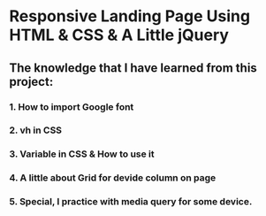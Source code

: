# Responsive Landing Page Using HTML & CSS & A Little jQuery

## The knowledge that I have learned from this project:

### 1. How to import Google font

### 2. vh in CSS

### 3. Variable in CSS & How to use it

### 4. A little about Grid  for devide column on page

### 5. Special, I practice with media query for some device.